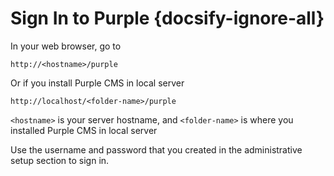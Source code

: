 # Sign In to Purple {docsify-ignore-all}

In your web browser, go to 

```http
http://<hostname>/purple
```

Or if you install Purple CMS in local server

```http
http://localhost/<folder-name>/purple
```

<p class="tip"><code>&lt;hostname&gt;</code> is your server hostname, and <code>&lt;folder-name&gt;</code> is where you installed Purple CMS in local server</p>

Use the username and password that you created in the administrative setup section to sign in.